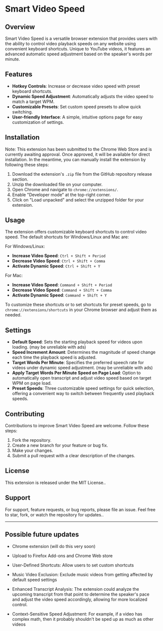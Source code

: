 # Smart Video Speed

## Overview

Smart Video Speed is a versatile browser extension that provides users with the ability to control video playback speeds on any website using convenient keyboard shortcuts. Unique to YouTube videos, it features an advanced automatic speed adjustment based on the speaker's words per minute.

## Features

- **Hotkey Controls**: Increase or decrease video speed with preset keyboard shortcuts.
- **Dynamic Speed Adjustment**: Automatically adjusts the video speed to match a target WPM.
- **Customizable Presets**: Set custom speed presets to allow quick switching.
- **User-friendly Interface**: A simple, intuitive options page for easy customization of settings.

## Installation

Note: This extension has been submitted to the Chrome Web Store and is currently awaiting approval. Once approved, it will be available for direct installation. In the meantime, you can manually install the extension by following these steps:

1. Download the extension's `.zip` file from the GitHub repository release section.
2. Unzip the downloaded file on your computer.
3. Open Chrome and navigate to `chrome://extensions/`.
4. Enable "Developer mode" at the top-right corner.
5. Click on "Load unpacked" and select the unzipped folder for your extension.

## Usage

The extension offers customizable keyboard shortcuts to control video speed. The default shortcuts for Windows/Linux and Mac are:

For Windows/Linux:

- **Increase Video Speed**: `Ctrl + Shift + Period`
- **Decrease Video Speed**: `Ctrl + Shift + Comma`
- **Activate Dynamic Speed**: `Ctrl + Shift + Y`

For Mac:

- **Increase Video Speed**: `Command + Shift + Period`
- **Decrease Video Speed**: `Command + Shift + Comma`
- **Activate Dynamic Speed**: `Command + Shift + Y`

To customize these shortcuts or to set shortcuts for preset speeds, go to `chrome://extensions/shortcuts` in your Chrome browser and adjust them as needed.

## Settings

- **Default Speed**: Sets the starting playback speed for videos upon loading. (may be unreliable with ads)
- **Speed Increment Amount**: Determines the magnitude of speed change each time the playback speed is adjusted.
- **Target Words Per Minute**: Specifies the preferred speech rate for videos under dynamic speed adjustment. (may be unreliable with ads)
- **Apply Target Words Per Minute Speed on Page Load**: Option to automatically open transcript and adjust video speed based on target WPM on page load.
- **Preset Speeds**: Three customizable speed settings for quick selection, offering a convenient way to switch between frequently used playback speeds.

## Contributing

Contributions to improve Smart Video Speed are welcome. Follow these steps:

1. Fork the repository.
2. Create a new branch for your feature or bug fix.
3. Make your changes.
4. Submit a pull request with a clear description of the changes.

## License

This extension is released under the MIT License..

## Support

For support, feature requests, or bug reports, please file an issue. Feel free to star, fork, or watch the repository for updates..

---

## Possible future updates

- Chrome extension (will do this very soon)

- Upload to Firefox Add-ons and Chrome Web store

- User-Defined Shortcuts: Allow users to set custom shortcuts

- Music Video Exclusion: Exclude music videos from getting affected by default speed settings

- Enhanced Transcript Analysis: The extension could analyze the upcoming transcript from that point to determine the speaker's pace and adjust the video speed accordingly, allowing for more localized control.

- Context-Sensitive Speed Adjustment: For example, if a video has complex math, then it probably shouldn't be sped up as much as other videos
